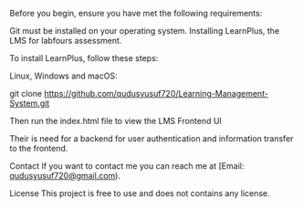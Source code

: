 Before you begin, ensure you have met the following requirements:

Git must be installed on your operating system. Installing LearnPlus, the LMS for labfours assessment.

To install LearnPlus, follow these steps:

Linux, Windows and macOS:

git clone https://github.com/qudusyusuf720/Learning-Management-System.git

Then run the index.html file to view the LMS Frontend UI

Their is need for a backend for user authentication and information transfer to the frontend.

Contact If you want to contact me you can reach me at [Email: qudusyusuf720@gmail.com).

License This project is free to use and does not contains any license.
